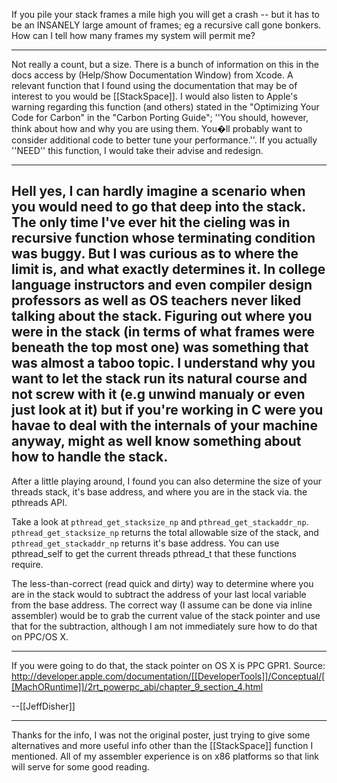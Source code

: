 If you pile your stack frames a mile high you will get a crash -- but it has to be an INSANELY large amount of frames; eg a recursive call gone bonkers.  How can I tell how many frames my system will permit me?

----

Not really a count, but a size. There is a bunch of information on this in the docs access by (Help/Show Documentation Window) from Xcode. A relevant function that I found using the documentation that may be of interest to you would be [[StackSpace]]. I would also listen to Apple's warning regarding this function (and others) stated in the "Optimizing Your Code for Carbon" in the "Carbon Porting Guide"; ''You should, however, think about how and why you are using them. You�ll probably want to consider additional code to better tune your performance.''. If you actually ''NEED'' this function, I would take their advise and redesign.

----
Hell yes, I can hardly imagine a scenario when you would need to go that deep into the stack.  The only time I've ever hit the cieling was in recursive function whose terminating condition was buggy.  But I was curious as to where the limit is, and what exactly determines it.  In college language instructors and even compiler design professors as well as OS teachers never liked talking about the stack.  Figuring out where you were in the stack (in terms of what frames were beneath the top most one) was something that was almost a taboo topic.  I understand why you want to let the stack run its natural course and not screw with it (e.g unwind manualy or even just look at it) but if you're working in C were you havae to deal with the internals of your machine anyway, might as well know something about how to handle the stack.
----
After a little playing around, I found you can also determine the size of your threads stack, it's base address, and where you are in the stack via. the pthreads API.

Take a look at <code>pthread_get_stacksize_np</code> and <code>pthread_get_stackaddr_np</code>. <code>pthread_get_stacksize_np</code> returns the total allowable size of the stack, and <code>pthread_get_stackaddr_np</code> returns it's base address. You can use pthread_self to get the current threads pthread_t that these functions require.

The less-than-correct (read quick and dirty) way to determine where you are in the stack would to subtract the address of your last local variable from the base address. The correct way (I assume can be done via inline assembler) would be to grab the current value of the stack pointer and use that for the subtraction, although I am not immediately sure how to do that on PPC/OS X.

----

If you were going to do that, the stack pointer on OS X is PPC GPR1.  Source:  http://developer.apple.com/documentation/[[DeveloperTools]]/Conceptual/[[MachORuntime]]/2rt_powerpc_abi/chapter_9_section_4.html

--[[JeffDisher]]

----
Thanks for the info, I was not the original poster, just trying to give some alternatives and more useful info other than the [[StackSpace]] function I mentioned. All of my assembler experience is on x86 platforms so that link will serve for some good reading.